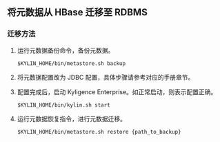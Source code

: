 ## 将元数据从 HBase 迁移至 RDBMS

### 迁移方法

1. 运行元数据备份命令，备份元数据。

   ```shell
   $KYLIN_HOME/bin/metastore.sh backup 
   ```

2. 将元数据配置改为 JDBC 配置，具体步骤请参考对应的手册章节。

3. 配置完成后，启动 Kyligence Enterprise。如正常启动，则表示配置正确。

   ```shell
   $KYLIN_HOME/bin/kylin.sh start
   ```

4. 运行元数据恢复指令，进行元数据迁移。

   ```shell
   $KYLIN_HOME/bin/metastore.sh restore {path_to_backup}
   ```


